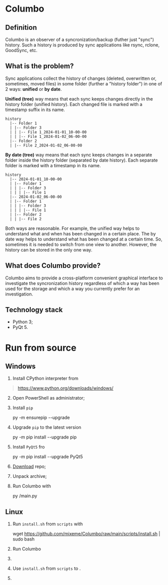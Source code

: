 # Columbo
## Definition
Columbo is an observer of a syncronization/backup (futher just "sync") history. Such a history is produced by sync applications like rsync, rclone, GoodSync, etc.

## What is the problem?
Sync applications collect the history of changes (deleted, overwritten or, sometimes, moved files) in some folder (further a "history folder") in one of 2 ways: **unified** or **by date**.

**Unified (tree)** way means that each sync keeps changes directly in the history folder (unified history). Each changed file is marked with a timestamp suffix in its name.

```
history
  |-- Folder 1
  | |-- Folder 3
  | | |-- File 1_2024-01-01_10-00-00
  | | |-- File 1_2024-01-02_06-00-00
  |-- Folder 2
  | |-- File 2_2024-01-02_06-00-00
```

**By date (tree)** way means that each sync keeps changes in a separate folder inside the history folder (separated by date history). Each separate folder is marked with a timestamp in its name.

```
history
  |-- 2024-01-01_10-00-00
  | |-- Folder 1
  | | |-- Folder 3
  | | | |-- File 1
  |-- 2024-01-02_06-00-00
  | |-- Folder 1
  | | |-- Folder 3
  | | | |-- File 1
  | |-- Folder 2
  | | |-- File 2
```

Both ways are reasonable. For example, the unified way helps to understand what and when has been changed in a certain place. The by date way helps to understand what has been changed at a certain time. So, sometimes it is needed to switch from one view to another. However, the history can be stored in the only one way.

## What does Columbo provide?
Columbo aims to provide a cross-platform convenient graphical interface to investigate the syncronization history regardless of which a way has been used for the storage and which a way you currently prefer for an investigation.

## Technology stack
+ Python 3;
+ PyQt 5.

# Run from source
## Windows
1. Install CPython interpreter from
> https://www.python.org/downloads/windows/
2. Open PowerShell as administrator;
3. Install `pip`


    py -m ensurepip --upgrade


4. Upgrade `pip` to the latest version


    py -m pip install --upgrade pip


5. Install `PyQt5` fro


    py -m pip install --upgrade PyQt5


6. [Download](http://github.com/mixeme/Columbo/zipball/main/) repo;
7. Unpack archive;
8. Run Columbo with


    py <Path-to-unpacked-repo>/main.py 


## Linux
1. Run `install.sh` from `scripts` with


    wget https://github.com/mixeme/Columbo/raw/main/scripts/install.sh | sudo bash


2. Run Columbo 
3. 
4. Use `install.sh` from `scripts` to .
2. 